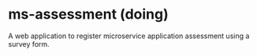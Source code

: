 # ms-assessment (doing)
A web application to register microservice application assessment using a survey form.
